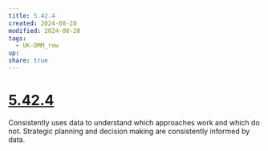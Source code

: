 ```yaml
---
title: 5.42.4
created: 2024-08-28
modified: 2024-08-28
tags:
  - UK-DMM_row
up: 
share: true
---
```

# [5.42.4](5.42.4.md)

Consistently uses data to understand which approaches work and which do not. Strategic planning and decision making are consistently informed by data.
